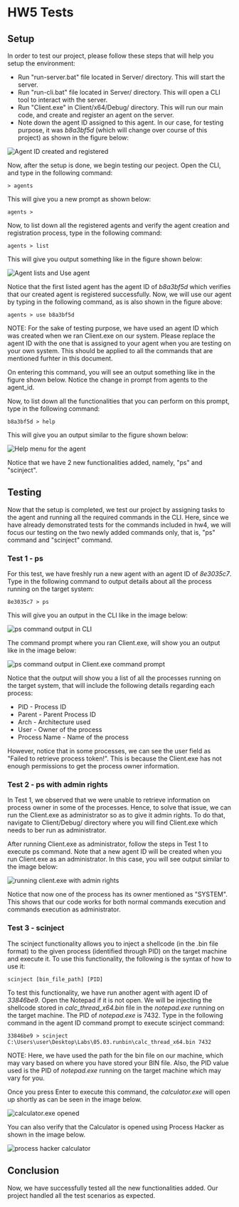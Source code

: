# **HW5 Tests**

## **Setup**
In order to test our project, please follow these steps that will help you setup the environment:
* Run "run-server.bat" file located in Server/ directory. This will start the server.
* Run "run-cli.bat" file located in Server/ directory. This will open a CLI tool to interact with the server.
* Run "Client.exe" in Client/x64/Debug/ directory. This will run our main code, and create and register an agent on the server.
* Note down the agent ID assigned to this agent. In our case, for testing purpose, it was *b8a3bf5d* (which will change over course of this project) as shown in the figure below:


![Agent ID created and registered](images/hw5_exe_agentid.png)


Now, after the setup is done, we begin testing our peoject. Open the CLI, and type in the following command:
```raw
> agents
```
This will give you a new prompt as shown below:
```raw
agents >
```

Now, to list down all the registered agents and verify the agent creation and registration process, type in the following command:
```raw
agents > list
```
This will give you output something like in the figure shown below:


![Agent lists and Use agent](images/hw5_cli_list_use_agent.png)


Notice that the first listed agent has the agent ID of *b8a3bf5d* which verifies that our created agent is registered successfully.
Now, we will use our agent by typing in the following command, as is also shown in the figure above:
```raw
agents > use b8a3bf5d
```
NOTE: For the sake of testing purpose, we have used an agent ID which was created when we ran Client.exe on our system. Please replace the agent ID with the one that is assigned to your agent when you are testing on your own system. This should be applied to all the commands that are mentioned furhter in this document.

On entering this command, you will see an output something like in the figure shown below. Notice the change in prompt from agents to the agent_id.

Now, to list down all the functionalities that you can perform on this prompt, type in the following command:
```raw
b8a3bf5d > help
```

This will give you an output similar to the figure shown below:


![Help menu for the agent](images/hw5_cli_help.png)


Notice that we have 2 new functionalities added, namely, "ps" and "scinject".

## **Testing**
Now that the setup is completed, we test our project by assigning tasks to the agent and running all the required commands in the CLI. Here, since we have already demonstrated tests for the commands included in hw4, we will focus our testing on the two newly added commands only, that is, "ps" command and "scinject" command.

### **Test 1 - ps**
For this test, we have freshly run a new agent with an agent ID of *8e3035c7*.
Type in the following command to output details about all the process running on the target system:
```raw
8e3035c7 > ps
```

This will give you an output in the CLI like in the image below:


![ps command output in CLI](images/hw5_cli_ps.png)


The command prompt where you ran Client.exe, will show you an output like in the image below:


![ps command output in Client.exe command prompt](images/hw5_exe_ps_admin.png)


Notice that the output will show you a list of all the processes running on the target system, that will include the following details regarding each process:
* PID - Process ID
* Parent - Parent Process ID
* Arch - Architecture used
* User - Owner of the process
* Process Name - Name of the process

However, notice that in some processes, we can see the user field as "Failed to retrieve process token!". This is because the Client.exe has not enough permissions to get the process owner information.

### **Test 2 - ps with admin rights**
In Test 1, we observed that we were unable to retrieve information on process owner in some of the processes. Hence, to solve that issue, we can run the Client.exe as administrator so as to give it admin rights. To do that, navigate to Client/Debug/ directory where you will find Client.exe which needs to ber run as administrator.

After running Client.exe as administrator, follow the steps in Test 1 to execute ps command. Note that a new agent ID will be created when you run Client.exe as an administrator. In this case, you will see output similar to the image below:


![running client.exe with admin rights](images/hw5_cli_ps_admin.png)


Notice that now one of the process has its owner mentioned as "SYSTEM". This shows that our code works for both normal commands execution and commands execution as administrator.

### **Test 3 - scinject**
The scinject functionality allows you to inject a shellcode (in the .bin file format) to the given process (identified through PID) on the target machine and execute it. To use this functionality, the following is the syntax of how to use it:

```raw
scinject [bin_file_path] [PID]
```

To test this functionality, we have run another agent with agent ID of *33846be9*. Open the Notepad if it is not open. We will be injecting the shellcode stored in *calc_thread_x64.bin* file in the *notepad.exe* running on the target machine. The PID of *notepad.exe* is 7432. Type in the following command in the agent ID command prompt to execute scinject command:

```raw
33846be9 > scinject C:\Users\user\Desktop\Labs\05.03.runbin\calc_thread_x64.bin 7432
```

NOTE: Here, we have used the path for the bin file on our machine, which may vary based on where you have stored your BIN file. Also, the PID value used is the PID of *notepad.exe* running on the target machine which may vary for you.

Once you press Enter to execute this command, the *calculator.exe* will open up shortly as can be seen in the image below.


![calculator.exe opened](images/cli-calc.png)


You can also verify that the Calculator is opened using Process Hacker as shown in the image below.


![process hacker calculator](images/process-hacker-calc.png)


## **Conclusion**

Now, we have successfully tested all the new functionalities added. Our project handled all the test scenarios as expected.
